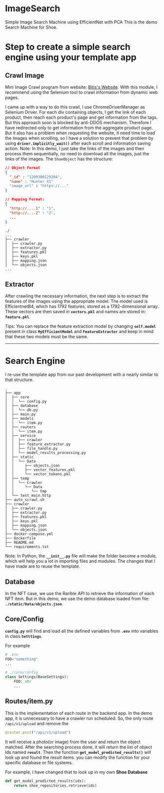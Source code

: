 # ImageSearch
Simple Image Search Machine using EfficientNet with PCA
This is the demo Search Machine for Shoe.

# Step to create a simple search engine using your template app
## Crawl Image

Mini Image Crawl program from website: [Bitis's Website](https://bitis.com.vn/). With this module, I recommend using the Selenium tool to crawl information from dynamic web pages.

I came up with a way to do this crawl, I use ChromeDriverManager as Selenium Driver. For each div containing objects, I get the link of each product, then reach each product's page and get information from the tags. But this approach soon is blocked by anti-DDOS mechanism. 
Therefore I have redirected only to get information from the aggregate product page. But it also has a problem when requesting the website, it need time to load the images when scrolling, so I have a solution to prevent that problem by using **`driver.implicitly_wait()`** after each scroll and information saving action. 
Note: In this demo, I just take the links of the images and then process them sequentially, no need to download all the images, just the links of the images.
The `ShoeObject` has the structure:

```json
// Object Format
{
  "_id" : "1209380129204",
  "name" : "Hunter X1"
  "image_url" : "https://..."
}

// Mapping Format:
{
  "http://....1" : "1",
  "http://....2" : "2",
  ...
}
```

```
./
...
├── crawler
│  ├── crawler.py
│  ├── extractor.py
│  ├── features.pkl
│  ├── keys.pkl
│  ├── mapping.json
│  └── objects.json
...
```
## Extractor
After crawling the necessary information, the next step is to extract the features of the images using the appropriate model. The model used is EfficientnetB4, which has 1792 features, stored as a 1792-dimensional array. These vectors are then saved in **`vectors.pkl`** and names are stored in: **`feature.pkl`**. 

Tips: You can replace the feature extraction model by changing **`self.model`** present in class **`MyEfficientModel`** and **`FeatureExtractor`** and keep in mind that these two models must be the same.

***
# Search Engine 
I re-use the template app from our past development with a nearly similar to that structure.
```
.
├── app
│  ├── core
│  │  └── config.py
│  ├── database
│  │  └── db.py
│  ├── main.py
│  ├── models
│  │  └── item.py
│  ├── routers
│  │  └── item.py
│  ├── service
│  │  ├── crawler
│  │  ├── feature_extractor.py
│  │  ├── file_handle.py
│  │  └── model_results_processing.py
│  ├── static
│  │  └── Data
│  │     ├── objects.json
│  │     ├── vector_features.pkl
│  │     └── vector_tokens.pkl
│  ├── temp
│  │  └── Crawler
│  │     └── Data
│  │        └── tmp
│  └── test_main.http
├── auto_scrawl.sh
├── crawler
│  ├── crawler.py
│  ├── extractor.py
│  ├── features.pkl
│  ├── keys.pkl
│  ├── mapping.json
│  └── objects.json
├── docker-compose.yml
├── Dockerfile
├── README.md
└── requirements.txt
```
Note: In Python, the **`__init__.py`** file will make the folder become a module, which will help you a lot in importing files and modules.
The changes that I have made are to reuse the template.
## Database
In the NFT case, we use the Rarible API to retrieve the information of each NFT item. But in this demo, we use the demo database loaded from file: **`./static/Data/objects.json`**.



## Core/Config
**`config.py`** will find and load all the defined variables from **`.env`** into variables in class **`Setttings`**.

For example
```python 
# .env
FOO="something"
...

# ./core/config
class Settings(BaseSettings):
    FOO: str
    ...
```

## Routes/item.py
This is the implementation of each route in the backend app. In the demo app, it is unnecessary to have a crawler run scheduled. So, the only route `/api/v1/upload` and remove the 
```python
@router.post("/api/v1/upload")
```
It will receive a photo(or image) from the user and return the object matched.
After the searching process done, it will return the list of object Ids named **`result`**.
Then the function **`get_model_predicted_results()`** will look up and found the result items.
you can modify the function for your specific database or file systems.

For example, I have changed that to look up in my own **Shoe Database**

```python
def get_model_predicted_results(ids):
    return shoe_repositories.retrieve(ids)
```


